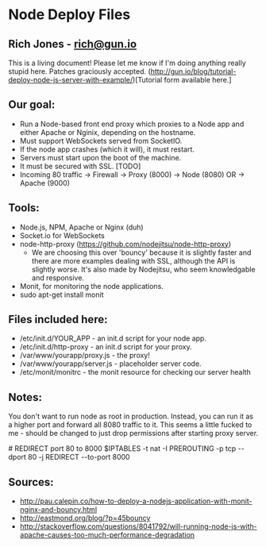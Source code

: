 # Node Deploy Files
## Rich Jones - rich@gun.io
This is a living document! Please let me know if I'm doing anything really stupid here. Patches graciously accepted. (http://gun.io/blog/tutorial-deploy-node-js-server-with-example/)[Tutorial form available here.]

## Our goal:
 * Run a Node-based front end proxy which proxies to a Node app and either Apache or Nginix, depending on the hostname.
 * Must support WebSockets served from SocketIO.
 * If the node app crashes (which it will), it must restart.
 * Servers must start upon the boot of the machine.
 * It must be secured with SSL. [TODO]
 * Incoming 80 traffic -> Firewall -> Proxy (8000) -> Node (8080) OR -> Apache (9000)

## Tools:
 * Node.js, NPM, Apache or Nginx (duh)
 * Socket.io for WebSockets
 * node-http-proxy (https://github.com/nodejitsu/node-http-proxy)
   * We are choosing this over 'bouncy' because it is slightly faster and there are more examples dealing with SSL, although the API is slightly worse. It's also made by Nodejitsu, who seem knowledgable and responsive.
 * Monit, for monitoring the node applications.
  * sudo apt-get install monit

## Files included here:
 * /etc/init.d/YOUR\_APP - an init.d script for your node app.
 * /etc/init.d/http-proxy - an init.d script for your proxy.
 * /var/www/yourapp/proxy.js - the proxy!
 * /var/www/yourapp/server.js - placeholder server code.
 * /etc/monit/monitrc - the monit resource for checking our server health

## Notes:
You don't want to run node as root in production. Instead, you can run it as a higher port and forward all 8080 traffic to it. This seems a little fucked to me - should be changed to just drop permissions after starting proxy server.

\# REDIRECT port 80 to 8000
$IPTABLES -t nat -I PREROUTING -p tcp --dport 80 -j REDIRECT --to-port 8000

## Sources:
 * http://pau.calepin.co/how-to-deploy-a-nodejs-application-with-monit-nginx-and-bouncy.html
 * http://eastmond.org/blog/?p=45bouncy
 * http://stackoverflow.com/questions/8041792/will-running-node-js-with-apache-causes-too-much-performance-degradation
